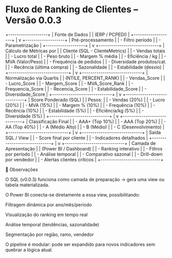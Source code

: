 # Fluxo de Ranking de Clientes – Versão 0.0.3

+-------------------+
|   Fonte de Dados  |
|   (ERP / PCPEDI)  |
+-------------------+
          |
          v
+-------------------+
| Pré-processamento |
| - Filtro período  |
| - Parametrização  |
+-------------------+
          |
          v
+-----------------------------+
| Cálculo de Métricas por     |
| Cliente (SQL - ClienteMetrics) |
| - Vendas totais             |
| - Lucro total               |
| - Peso bruto                |
| - Margem % média            |
| - Eficiência / kg           |
| - MVA (Valor/Peso)          |
| - Frequência de pedidos     |
| - Diversidade produtos/cat. |
| - Recência (última compra)  |
| - Sazonalidade              |
| - Estabilidade (desvio)     |
+-----------------------------+
          |
          v
+-----------------------------+
| Normalização via Quartis    |
| (NTILE, PERCENT_RANK)       |
| - Vendas_Score              |
| - Lucro_Score               |
| - Margem_Score              |
| - MVA_Score_Rank            |
| - Frequencia_Score          |
| - Recencia_Score            |
| - Estabilidade_Score        |
| - Diversidade_Score         |
+-----------------------------+
          |
          v
+-----------------------------+
| Score Ponderado (SQL)       |
| Pesos:                      |
| - Vendas (20%)              |
| - Lucro (20%)               |
| - MVA (15%)                 |
| - Margem % (10%)            |
| - Frequência (10%)          |
| - Recência (10%)            |
| - Estabilidade (5%)         |
| - Eficiência/kg (5%)        |
| - Diversidade (5%)          |
+-----------------------------+
          |
          v
+-----------------------------+
| Classificação Final         |
| - AAA+ (Top 10%)            |
| - AAA (Top 20%)             |
| - AA (Top 40%)              |
| - A (Médio Alto)            |
| - B (Médio)                 |
| - C (Desenvolvimento)       |
+-----------------------------+
          |
          v
+-----------------------------+
| Saída SQL / View            |
| - Score final por cliente   |
| - Indicadores detalhados    |
+-----------------------------+
          |
          v
+-----------------------------+
| Camada de Apresentação      |
| (Power BI / Dashboard)      |
| - Ranking interativo        |
| - Filtros por período       |
| - Análise temporal          |
| - Comparativo sazonal       |
| - Drill-down por vendedor   |
| - Alertas clientes críticos |
+-----------------------------+

🔎 Observações

O SQL (v0.0.3) funciona como camada de preparação → gera uma view ou tabela materializada.

O Power BI conecta-se diretamente a essa view, possibilitando:

Filtragem dinâmica por ano/mês/período

Visualização do ranking em tempo real

Análise temporal (tendências, sazonalidade)

Segmentação por região, ramo, vendedor

O pipeline é modular: pode ser expandido para novos indicadores sem quebrar a lógica atual.